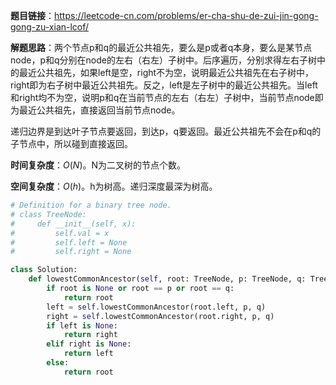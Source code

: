 **题目链接**：https://leetcode-cn.com/problems/er-cha-shu-de-zui-jin-gong-gong-zu-xian-lcof/

**解题思路**：两个节点p和q的最近公共祖先，要么是p或者q本身，要么是某节点node，p和q分别在node的左右（右左）子树中。后序遍历，分别求得左右子树中的最近公共祖先，如果left是空，right不为空，说明最近公共祖先在右子树中，right即为右子树中最近公共祖先。反之，left是左子树中的最近公共祖先。当left和right均不为空，说明p和q在当前节点的左右（右左）子树中，当前节点node即为最近公共祖先，直接返回当前节点node。

递归边界是到达叶子节点要返回，到达p，q要返回。最近公共祖先不会在p和q的子节点中，所以碰到直接返回。

**时间复杂度**：$O(N)$。N为二叉树的节点个数。

**空间复杂度**：$O(h)$。h为树高。递归深度最深为树高。

```python
# Definition for a binary tree node.
# class TreeNode:
#     def __init__(self, x):
#         self.val = x
#         self.left = None
#         self.right = None

class Solution:
    def lowestCommonAncestor(self, root: TreeNode, p: TreeNode, q: TreeNode) -> TreeNode:
        if root is None or root == p or root == q: 
            return root
        left = self.lowestCommonAncestor(root.left, p, q)
        right = self.lowestCommonAncestor(root.right, p, q)
        if left is None:
            return right
        elif right is None:
            return left
        else:
            return root
```

